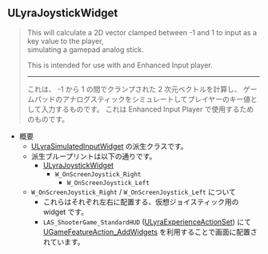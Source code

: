 ## ULyraJoystickWidget

> This will calculate a 2D vector clamped between -1 and 1 to input as a key value to the player,  
> simulating a gamepad analog stick.  
> 
> This is intended for use with and Enhanced Input player.  
> 
> ----
> これは、 -1 から 1 の間でクランプされた 2 次元ベクトルを計算し、
> ゲームパッドのアナログスティックをシミュレートしてプレイヤーのキー値として入力するものです。
> これは Enhanced Input Player で使用するためのものです。

* 概要
	* [ULyraSimulatedInputWidget] の派生クラスです。
	* 派生ブループリントは以下の通りです。
		* [ULyraJoystickWidget]
			* `W_OnScreenJoystick_Right`
				* `W_OnScreenJoystick_Left`
	* `W_OnScreenJoystick_Right` / `W_OnScreenJoystick_Left` について
		* これらはそれぞれ左右に配置する、仮想ジョイスティック用の widget です。
		* `LAS_ShooterGame_StandardHUD` ([ULyraExperienceActionSet]) にて [UGameFeatureAction_AddWidgets] を利用することで画面に配置されています。



<!--- ページ内のリンク --->

<!--- 自前の画像へのリンク --->

<!--- generated --->
[ULyraJoystickWidget]: #ulyrajoystickwidget
[ULyraExperienceActionSet]: ../../Lyra/Experience/ULyraExperienceActionSet.md#ulyraexperienceactionset
[UGameFeatureAction_AddWidgets]: ../../Lyra/GameFeature/UGameFeatureAction_AddWidgets.md#ugamefeatureactionaddwidgets
[ULyraSimulatedInputWidget]: ../../Lyra/Widget/ULyraSimulatedInputWidget.md#ulyrasimulatedinputwidget
